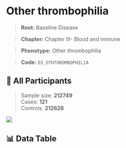 # Other thrombophilia

> **Root:** Baseline Disease  

> **Chapter:** Chapter III- Blood and immune  

> **Phenotype:** Other thrombophilia  

> **Code:** `D3_OTHTHROMBOPHILIA`

## 🧪 All Participants  
> Sample size: **212749**  
> Cases: **121**  
> Controls: **212628**
<img src="/Sensitive/Figures/ALL/Incidence/D3_OTHTHROMBOPHILIA.png"/>

## 📊 Data Table
<CsvTableMRF src="/Sensitive/Data/ALL/Incidence/COX_D3_OTHTHROMBOPHILIA.csv"/>

